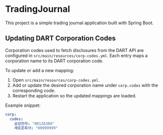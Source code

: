 # TradingJournal

This project is a simple trading journal application built with Spring Boot.

## Updating DART Corporation Codes

Corporation codes used to fetch disclosures from the DART API are configured in
`src/main/resources/corp-codes.yml`. Each entry maps a corporation name to its
DART corporation code.

To update or add a new mapping:

1. Open `src/main/resources/corp-codes.yml`.
2. Add or update the desired corporation name under `corp.codes` with the
   corresponding code.
3. Restart the application so the updated mappings are loaded.


Example snippet:

```yaml
corp:
  codes:
    삼성전자: "00126380"
    새로운회사: "00999999"
```
